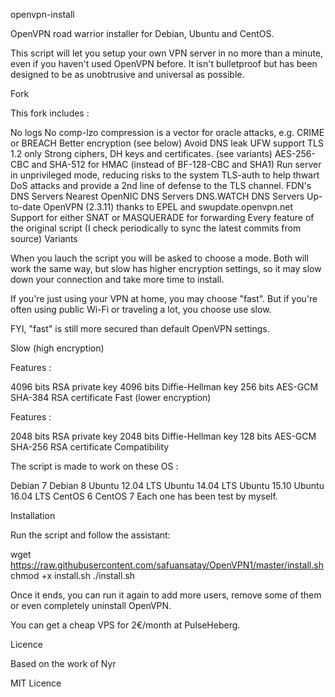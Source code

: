openvpn-install

OpenVPN road warrior installer for Debian, Ubuntu and CentOS.

This script will let you setup your own VPN server in no more than a minute, even if you haven't used OpenVPN before. It isn't bulletproof but has been designed to be as unobtrusive and universal as possible.

Fork

This fork includes :

No logs
No comp-lzo compression is a vector for oracle attacks, e.g. CRIME or BREACH
Better encryption (see below)
Avoid DNS leak
UFW support
TLS 1.2 only
Strong ciphers, DH keys and certificates. (see variants)
AES-256-CBC and SHA-512 for HMAC (instead of BF-128-CBC and SHA1)
Run server in unprivileged mode, reducing risks to the system
TLS-auth to help thwart DoS attacks and provide a 2nd line of defense to the TLS channel.
FDN's DNS Servers
Nearest OpenNIC DNS Servers
DNS.WATCH DNS Servers
Up-to-date OpenVPN (2.3.11) thanks to EPEL and swupdate.openvpn.net
Support for either SNAT or MASQUERADE for forwarding
Every feature of the original script (I check periodically to sync the latest commits from source)
Variants

When you lauch the script you will be asked to choose a mode. Both will work the same way, but slow has higher encryption settings, so it may slow down your connection and take more time to install.

If you're just using your VPN at home, you may choose "fast". But if you're often using public Wi-Fi or traveling a lot, you choose use slow.

FYI, "fast" is still more secured than default OpenVPN settings.

Slow (high encryption)

Features :

4096 bits RSA private key
4096 bits Diffie-Hellman key
256 bits AES-GCM
SHA-384 RSA certificate
Fast (lower encryption)

Features :

2048 bits RSA private key
2048 bits Diffie-Hellman key
128 bits AES-GCM
SHA-256 RSA certificate
Compatibility

The script is made to work on these OS  :

Debian 7
Debian 8
Ubuntu 12.04 LTS
Ubuntu 14.04 LTS
Ubuntu 15.10
Ubuntu 16.04 LTS
CentOS 6
CentOS 7
Each one has been test by myself.

Installation

Run the script and follow the assistant:

wget https://raw.githubusercontent.com/safuansatay/OpenVPN1/master/install.sh
chmod +x install.sh
./install.sh

Once it ends, you can run it again to add more users, remove some of them or even completely uninstall OpenVPN.

You can get a cheap VPS for 2€/month at PulseHeberg.

Licence

Based on the work of Nyr

MIT Licence
